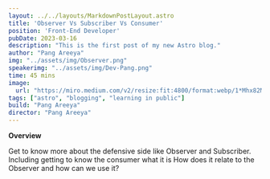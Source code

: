 ```yaml
---
layout: ../../layouts/MarkdownPostLayout.astro
title: 'Observer Vs Subscriber Vs Consumer'
position: 'Front-End Developer'
pubDate: 2023-03-16
description: "This is the first post of my new Astro blog."
author: "Pang Areeya"
img: "../assets/img/Observer.png"
speakerimg: "../assets/img/Dev-Pang.png"
time: 45 mins
image:
  url: "https://miro.medium.com/v2/resize:fit:4800/format:webp/1*Mhx82Mo_689nq6w8glgWmA.jpeg"
tags: ["astro", "blogging", "learning in public"]
build: "Pang Areeya"
director: "Pang Areeya"
---
```


**Overview**

Get to know more about the defensive side like Observer and Subscriber. Including getting to know the consumer what it is How does it relate to the Observer and how can we use it?
